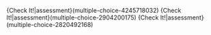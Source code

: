 {Check It!|assessment}(multiple-choice-4245718032)
{Check It!|assessment}(multiple-choice-2904200175)
{Check It!|assessment}(multiple-choice-2820492168)
